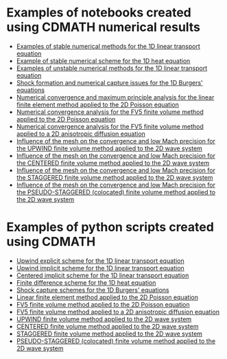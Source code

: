 Examples of notebooks created using CDMATH numerical results
============================================================

- [Examples of stable numerical methods for the 1D linear transport equation](1DTransportEquation/RegularGrid/TransportEquation1D_RegularGrid.ipynb)
- [Example of stable numerical scheme for the 1D heat equation](1DHeatEquation/HeatEquation1D_RegularGrid.ipynb)
- [Examples of unstable numerical methods for the 1D linear transport equation](1DTransportEquation/UnstableSchemes/TransportEquation1D_UnstableSchemes.ipynb)
- [Shock formation and numerical capture issues for the 1D Burgers' equations](1DBurgersEquation/BurgersEquation1D.ipynb)
- [Numerical convergence and maximum principle analysis for the linear finite element method applied to the 2D Poisson equation](2DPoissonEF/Convergence_Poisson_FE_SQUARE.ipynb)
- [Numerical convergence analysis for the FV5 finite volume method applied to the 2D Poisson equation](2DPoissonVF/Convergence_Poisson_FV5_SQUARE.ipynb)
- [Numerical convergence analysis for the FV5 finite volume method applied to a 2D anisotropic diffusion equation](2DDiffusionVF/Convergence_Diffusion_FV5_SQUARE.ipynb)
- [Influence of the mesh on the convergence and low Mach precision for the UPWIND finite volume method applied to the 2D wave system](2DWaveSystemVF_stationary/Convergence_WaveSystem_Upwind_SQUARE.ipynb)
- [Influence of the mesh on the convergence and low Mach precision for the CENTERED finite volume method applied to the 2D wave system](2DWaveSystemVF_stationary/Convergence_WaveSystem_Centered_SQUARE.ipynb)
- [Influence of the mesh on the convergence and low Mach precision for the STAGGERED finite volume method applied to the 2D wave system](2DWaveSystemVF_stationary/Convergence_WaveSystem_Staggered_SQUARE_squares.ipynb)
- [Influence of the mesh on the convergence and low Mach precision for the PSEUDO-STAGGERED (colocated) finite volume method applied to the 2D wave system](2DWaveSystemVF_stationary/Convergence_WaveSystem_PStag_SQUARE.ipynb)

Examples of python scripts created using CDMATH
===============================================

- [Upwind explicit scheme for the 1D linear transport equation](1DTransportEquation/RegularGrid/1DTransportEquationUpwindExplicit.py)
- [Upwind implicit scheme for the 1D linear transport equation](1DTransportEquation/RegularGrid/1DTransportEquationUpwindImplicit.py)
- [Centered implicit scheme for the 1D linear transport equation](1DTransportEquation/RegularGrid/1DTransportEquationCenteredImplicit.py)
- [Finite difference scheme for the 1D heat equation](1DHeatEquation/HeatEquation1DExplicit.py)
- [Shock capture schemes for the 1D Burgers' equations](1DBurgersEquation/1DBurgersEquation.py)
- [Linear finite element method applied to the 2D Poisson equation](2DPoissonEF/FiniteElements2DPoisson_SQUARE.py)
- [FV5 finite volume method applied to the 2D Poisson equation](2DPoissonVF/2DPoissonVF_triangles/FiniteVolumes2DPoisson_SQUARE.py)
- [FV5 finite volume method applied to a 2D anisotropic diffusion equation](2DDiffusionVF/2DDiffusionVF_Delaunay_triangles/FiniteVolumes2DDiffusion_SQUARE.py)
- [UPWIND finite volume method applied to the 2D wave system](2DWaveSystemVF_stationary/2DWaveSystemUpwind/WaveSystemUpwind.py)
- [CENTERED finite volume method applied to the 2D wave system](2DWaveSystemVF_stationary/2DWaveSystemCentered/WaveSystemCentered.py)
- [STAGGERED finite volume method applied to the 2D wave system](2DWaveSystemVF_stationary/2DWaveSystemStaggeredSquares/WaveSystemStaggered.py)
- [PSEUDO-STAGGERED (colocated) finite volume method applied to the 2D wave system](2DWaveSystemVF_stationary/2DWaveSystemPStag/WaveSystemPStag.py)


